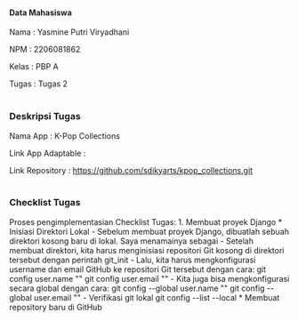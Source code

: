 <h4>Data Mahasiswa</h4>
Nama    : Yasmine Putri Viryadhani

NPM     : 2206081862

Kelas   : PBP A

Tugas   : Tugas 2
<br>
<br>

<h3>Deskripsi Tugas</h3>
Nama App            : K-Pop Collections

Link App Adaptable  :

Link Repository     : https://github.com/sdikyarts/kpop_collections.git
<br>
<br>

<h3>Checklist Tugas</h3>
Proses pengimplementasian Checklist Tugas:
1. Membuat proyek Django
    * Inisiasi Direktori Lokal
        - Sebelum membuat proyek Django, dibuatlah sebuah direktori kosong baru di lokal. Saya menamainya sebagai 
        - Setelah membuat direktori, kita harus menginisiasi repositori Git kosong di direktori tersebut dengan perintah git_init
        - Lalu, kita harus mengkonfigurasi username dan email GitHub ke repositori Git tersebut dengan cara:
            git config user.name "<NAME>"
            git config user.email "<EMAIL>"
        - Kita juga bisa mengkonfigurasi secara global dengan cara:
            git config --global user.name "<NAME>"
            git config --global user.email "<EMAIL>"
        - Verifikasi git lokal
            git config --list --local
    * Membuat repository baru di GitHub
